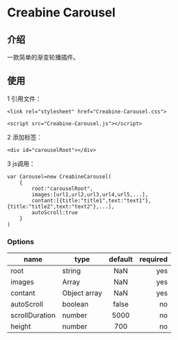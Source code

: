 # Creabine Carousel
## 介绍
一款简单的渐变轮播插件。
## 使用
1 引用文件：

`<link rel="stylesheet" href="Creabine-Carousel.css">`

`<script src="Creabine-Carousel.js"></script>`
    
2 添加标签：

`<div id="carouselRoot"></div>`

3 js调用：

```
var Carousel=new CreabineCarousel(
    {
        root:"carouselRoot",
        images:[url1,url2,url3,url4,url5,...],
        contant:[{title:"title1",text:"text1"},{title:"title2",text:"text2"},...],
        autoScroll:true
    }
)
```

### Options
| name          | type         | default         | required   |
| --------      | ---------    |:----------:     | ----------:| 
| root          | string       | NaN             |  yes       |
| images        | Array    	   | NaN             |  yes       |
| contant       | Object array | NaN             |  yes       |
| autoScroll    | boolean      | false           |  no        |
| scrollDuration| number       | 5000            |  no        |
| height	    | number       | 700             |  no        |



